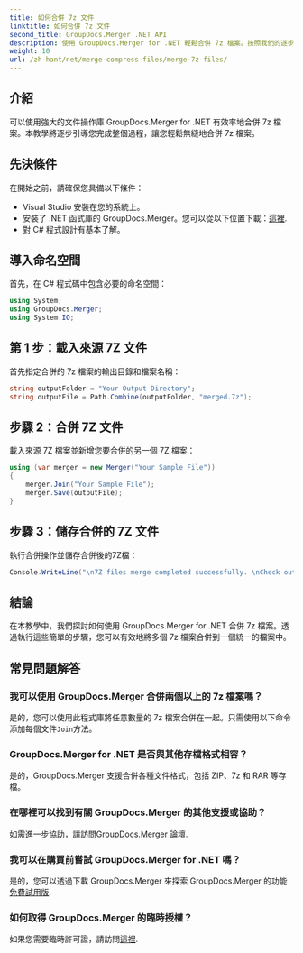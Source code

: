 ```yaml
---
title: 如何合併 7z 文件
linktitle: 如何合併 7z 文件
second_title: GroupDocs.Merger .NET API
description: 使用 GroupDocs.Merger for .NET 輕鬆合併 7z 檔案。按照我們的逐步指南將多個檔案無縫地合併為一個。
weight: 10
url: /zh-hant/net/merge-compress-files/merge-7z-files/
---
```

## 介紹
可以使用強大的文件操作庫 GroupDocs.Merger for .NET 有效率地合併 7z 檔案。本教學將逐步引導您完成整個過程，讓您輕鬆無縫地合併 7z 檔案。
## 先決條件
在開始之前，請確保您具備以下條件：
- Visual Studio 安裝在您的系統上。
- 安裝了 .NET 函式庫的 GroupDocs.Merger。您可以從以下位置下載：[這裡](https://releases.groupdocs.com/merger/net/).
- 對 C# 程式設計有基本了解。

## 導入命名空間
首先，在 C# 程式碼中包含必要的命名空間：
```csharp
using System; 
using GroupDocs.Merger;
using System.IO;
```
## 第 1 步：載入來源 7Z 文件
首先指定合併的 7z 檔案的輸出目錄和檔案名稱：
```csharp
string outputFolder = "Your Output Directory";
string outputFile = Path.Combine(outputFolder, "merged.7z");
```
## 步驟 2：合併 7Z 文件
載入來源 7Z 檔案並新增您要合併的另一個 7Z 檔案：
```csharp
using (var merger = new Merger("Your Sample File"))
{
    merger.Join("Your Sample File");
    merger.Save(outputFile);
}
```
## 步驟 3：儲存合併的 7Z 文件
執行合併操作並儲存合併後的7Z檔：
```csharp
Console.WriteLine("\n7Z files merge completed successfully. \nCheck output in {0}", outputFolder);
```

## 結論
在本教學中，我們探討如何使用 GroupDocs.Merger for .NET 合併 7z 檔案。透過執行這些簡單的步驟，您可以有效地將多個 7z 檔案合併到一個統一的檔案中。

## 常見問題解答
### 我可以使用 GroupDocs.Merger 合併兩個以上的 7z 檔案嗎？
是的，您可以使用此程式庫將任意數量的 7z 檔案合併在一起。只需使用以下命令添加每個文件`Join`方法。
### GroupDocs.Merger for .NET 是否與其他存檔格式相容？
是的，GroupDocs.Merger 支援合併各種文件格式，包括 ZIP、7z 和 RAR 等存檔。
### 在哪裡可以找到有關 GroupDocs.Merger 的其他支援或協助？
如需進一步協助，請訪問[GroupDocs.Merger 論壇](https://forum.groupdocs.com/c/merger/32).
### 我可以在購買前嘗試 GroupDocs.Merger for .NET 嗎？
是的，您可以透過下載 GroupDocs.Merger 來探索 GroupDocs.Merger 的功能[免費試用版](https://releases.groupdocs.com/).
### 如何取得 GroupDocs.Merger 的臨時授權？
如果您需要臨時許可證，請訪問[這裡](https://purchase.groupdocs.com/temporary-license/).